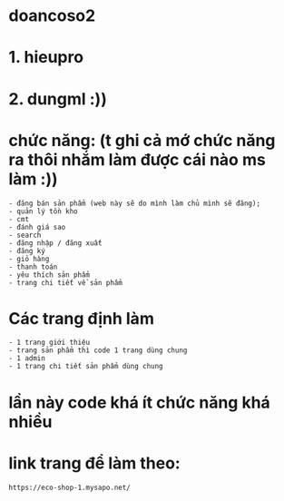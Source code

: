 # doancoso2
# 1. hieupro
# 2. dungml :))

# chức năng: (t ghi cả mớ chức năng ra thôi nhắm làm được cái nào ms làm :))
    - đăng bán sản phẩm (web này sẽ do mình làm chủ mình sẽ đăng);
    - quản lý tồn kho
    - cmt
    - đánh giá sao
    - search
    - đăng nhập / đăng xuất
    - đăng ký
    - giỏ hàng
    - thanh toán
    - yêu thích sản phẩm
    - trang chi tiết về sản phẩm
    
# Các trang định làm
    - 1 trang giới thiệu
    - trang sản phẩm thì code 1 trang dùng chung
    - 1 admin
    - 1 trang chi tiết sản phẩm dùng chung
# lần này code khá ít chức năng khá nhiều
# link trang để làm theo:
    https://eco-shop-1.mysapo.net/